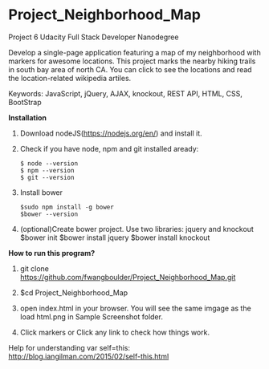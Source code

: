 # Project_Neighborhood_Map

Project 6 Udacity Full Stack Developer Nanodegree

Develop a single-page application featuring a map of my neighborhood with markers
for awesome locations. This project marks the nearby hiking trails in south bay area
of north CA. You can click to see the locations and read the location-related
wikipedia artiles.

Keywords: JavaScript, jQuery, AJAX, knockout, REST API, HTML, CSS, BootStrap

**Installation**

1. Download nodeJS(https://nodejs.org/en/) and install it.

2. Check if you have node, npm and git installed aready:
    ```
    $ node --version
    $ npm --version
    $ git --version
    ```
3. Install bower
    ```
    $sudo npm install -g bower
    $bower --version
    ```
4. (optional)Create bower project. Use two libraries: jquery and knockout
    $bower init
    $bower install jquery
    $bower install knockout

**How to run this program?**

1. git clone https://github.com/fwangboulder/Project_Neighborhood_Map.git

2. $cd Project_Neighborhood_Map

3. open index.html in your browser. You will see the same imgage as the load html.png in
Sample Screenshot folder.

4. Click markers or Click any link to check how things work.

Help for understanding var self=this:
http://blog.iangilman.com/2015/02/self-this.html
